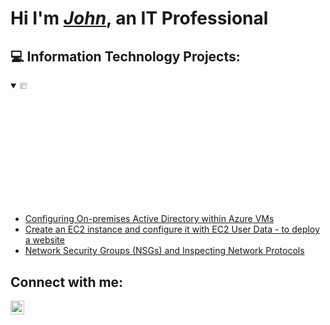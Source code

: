   <h1>Hi I'm <i><a href="https://www.linkedin.com/in/johnoluremicollins/">John</a></i>, an IT Professional</h1>

<h2>💻 Information Technology Projects:</h2>


<details open>
  <summary><img src="https://i.imgur.com/1DDZ4Ui.png" height="5%" width="15%" alt="Microsoft Azure"/></summary>

  - [Configuring On-premises Active Directory within Azure VMs](https://github.com/Johnremilekun/configure-activedirectory)
  - [Create an EC2 instance and configure it with EC2 User Data - to deploy a website](https://github.com/Johnremilekun/Ec2-instance-with-user-data)
  - [Network Security Groups (NSGs) and Inspecting Network Protocols](https://github.com/Johnremilekun/network-security-group-configuration)
</details>

<h2>Connect with me:</h2>

[<img align="left" alt="JTYK | LinkedIn" width="22px" src="https://cdn.jsdelivr.net/npm/simple-icons@v3/icons/linkedin.svg" />][linkedin]

[linkedin]: https://www.linkedin.com/in/johnoluremicollins/
